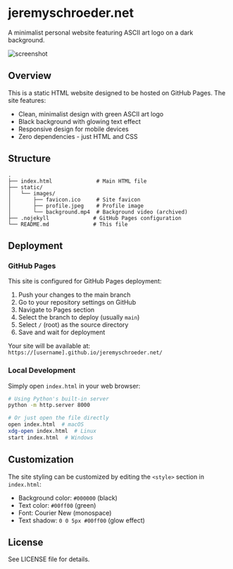 # jeremyschroeder.net

A minimalist personal website featuring ASCII art logo on a dark background.

![screenshot](screenshot.png)

## Overview

This is a static HTML website designed to be hosted on GitHub Pages. The site features:
- Clean, minimalist design with green ASCII art logo
- Black background with glowing text effect
- Responsive design for mobile devices
- Zero dependencies - just HTML and CSS

## Structure

```
.
├── index.html              # Main HTML file
├── static/
│   └── images/
│       ├── favicon.ico     # Site favicon
│       ├── profile.jpeg    # Profile image
│       └── background.mp4  # Background video (archived)
├── .nojekyll              # GitHub Pages configuration
└── README.md              # This file
```

## Deployment

### GitHub Pages

This site is configured for GitHub Pages deployment:

1. Push your changes to the main branch
2. Go to your repository settings on GitHub
3. Navigate to Pages section
4. Select the branch to deploy (usually `main`)
5. Select `/` (root) as the source directory
6. Save and wait for deployment

Your site will be available at: `https://[username].github.io/jeremyschroeder.net/`

### Local Development

Simply open `index.html` in your web browser:

```bash
# Using Python's built-in server
python -m http.server 8000

# Or just open the file directly
open index.html  # macOS
xdg-open index.html  # Linux
start index.html  # Windows
```

## Customization

The site styling can be customized by editing the `<style>` section in `index.html`:
- Background color: `#000000` (black)
- Text color: `#00ff00` (green)
- Font: Courier New (monospace)
- Text shadow: `0 0 5px #00ff00` (glow effect)

## License

See LICENSE file for details.
